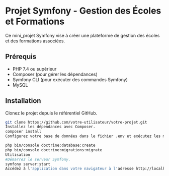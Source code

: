# Projet Symfony - Gestion des Écoles et Formations

Ce mini_projet Symfony vise à créer une plateforme de gestion des écoles et des formations associées.

## Prérequis

- PHP 7.4 ou supérieur
- Composer (pour gérer les dépendances)
- Symfony CLI (pour exécuter des commandes Symfony)
- MySQL 

## Installation

Clonez le projet depuis le référentiel GitHub.

```bash
git clone https://github.com/votre-utilisateur/votre-projet.git
Installez les dépendances avec Composer.
composer install
Configurez votre base de données dans le fichier .env et exécutez les migrations.

php bin/console doctrine:database:create
php bin/console doctrine:migrations:migrate
Utilisation
#Démarrez le serveur Symfony.
symfony server:start
Accédez à l'application dans votre navigateur à l'adresse http://localhost:8000.
